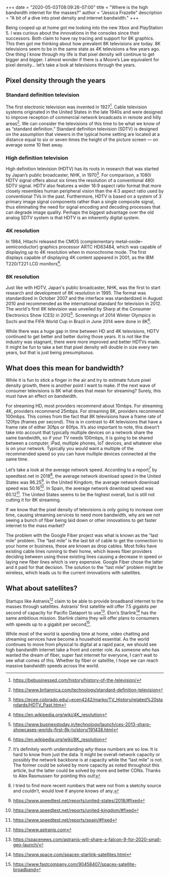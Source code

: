 +++
date = "2020-05-03T08:09:26-07:00" 
title = "Where is the high bandwidth internet for the masses?" 
author = "Jessica Frazelle" 
description = "A bit of a dive into pixel density and internet bandwidth." 
+++

Being cooped up at home got me looking into the new Xbox and PlayStation 5.
I was curious about the innovations in the consoles since their successors. Both
claim to have ray tracing and support for 8K graphics. This then got me thinking
about how prevalent 8K televisions are today. 8K televisions seem to be in the
same state as 4K televisions a few years ago. One thing I know through my life
is that pixel density will continue to get bigger and bigger. I almost wonder if
there is a Moore’s Law equivalent for pixel density… let’s take a look at
televisions through the years.

## Pixel density through the years

### Standard definition television

The first electronic television was invented in 1927[^1]. Cable television systems
originated in the United States in the late 1940s and were designed to improve
reception of commercial network broadcasts in remote and hilly areas[^2]. We can
consider the televisions of this time to be what we know of as “standard
definition.” Standard definition television (SDTV) is designed on the assumption
that viewers in the typical home setting are located at a distance equal to six
or seven times the height of the picture screen — on average some 10 feet away. 

### High definition television

High definition television (HDTV) has its roots in research that was started by
Japan’s public broadcaster, NHK, in 1970[^3]. For comparison, a 1080i HDTV signal
offers about six times the resolution of a conventional 480i SDTV signal. HDTV
also features a wider 16:9 aspect ratio format that more closely resembles human
peripheral vision than the 4:3 aspect ratio used by conventional TVs in the
past. Furthermore, HDTV is based on a system of 3 primary image signal
components rather than a single composite signal, thus eliminating the need for
signal encoding and decoding processes that can degrade image quality. Perhaps
the biggest advantage over the old analog SDTV system is that HDTV is an
inherently digital system.

### 4K resolution

In 1984, Hitachi released the CMOS (complementary metal–oxide–semiconductor)
graphics processor ARTC HD63484, which was capable of displaying up to 4K
resolution when in monochrome mode. The first displays capable of displaying 4K
content appeared in 2001, as the IBM T220/T221 LCD monitors[^4]. 

### 8K resolution

Just like with HDTV, Japan's public broadcaster, NHK, was the first to start
research and development of 8K resolution in 1995. The format was standardized
in October 2007 and the interface was standardized in August 2010 and
recommended as the international standard for television in 2012. The world's
first 8K television was unveiled by Sharp at the Consumer Electronics Show (CES)
in 2012[^5]. Screenings of 2014 Winter Olympics in Sochi and the FIFA World Cup in
Brazil in June 2014 were done in 8K[^6].

While there was a huge gap in time between HD and 4K televisions, HDTV continued
to get better and better during those years. It is not like the industry was
stagnant, there were more improved and better HDTVs made. It might be fun to
take a bet that pixel density will double in size every ten years, but that is
just being presumptuous.

## What does this mean for bandwidth?

While it is fun to stick a finger in the air and try to estimate future pixel
density growth, there is another point I want to make. If the next wave of
consumer televisions is 8K what does that mean for streaming? Surely, this must
have an effect on bandwidth. 

For streaming HD, most providers recommend about 10mbps. For streaming 4K,
providers recommend 25mbps. For streaming 8K, providers recommend 100mbps. This
comes from the fact that 8K televisions have a frame rate of 120fps (frames per
second). This is in contrast to 4K televisions that have a frame rate of either
30fps or 60fps. It’s also important to note, this doesn’t take into account that
typically multiple devices on a network share the same bandwidth, so if your TV
needs 100mbps, it is going to be shared between a computer, iPad, multiple
phones, IoT devices, and whatever else is on your network. Typically you would
want a multiple of the recommended speed so you can have multiple devices
connected at the same time.

Let’s take a look at the average network speed. According to a report[^7] by
speedtest.net in 2018[^8], the average network download speed in the United States
was 96.25[^9]. In the United Kingdom, the average network download speed was 50.16[^10].
In Spain, the average network download speed was 60.12[^11]. The United States seems
to be the highest overall, but is still not cutting it for 8K streaming.

If we know that the pixel density of televisions is only going to increase over
time, causing streaming services to need more bandwidth, why are we not seeing
a bunch of fiber being laid down or other innovations to get faster internet to
the mass market? 

The problem with the Google Fiber project was what is known as the “last mile”
problem. The “last mile” is the last bit of cable to get the connection to your
home or business, these are known as drop cables. Most folks have existing cable
lines running to their home, which leaves fiber providers deciding between using
those existing lines causing a decrease in speed or laying new fiber lines which
is very expensive. Google Fiber chose the latter and it paid for that decision.
The solution to the “last mile” problem might be wireless, which leads us to the
current innovations with satellites.

## What about satellites?

Startups like Astranis[^12] claim to be able to provide broadband internet to the
masses through satellites. Astranis’ first satellite will offer 7.5 gigabits per
second of capacity for Pacific Dataport to use[^13]. Elon’s Starlink[^14] has the same
ambitious mission. Starlink claims they will offer plans to consumers with
speeds up to a gigabit per second[^15]. 

While most of the world is spending time at home, video chatting and streaming
services have become a household essential. As the world continues to move from
physical to digital at a rapid pace, we should see high bandwidth internet take
a front and center role. As someone who has wanted the dream of fiber, super
fast internet for everyone, I can’t wait to see what comes of this. Whether by
fiber or satellite, I hope we can reach massive bandwidth speeds across the
world.

[^1]: https://bebusinessed.com/history/history-of-the-television/
[^2]: https://www.britannica.com/technology/standard-definition-television
[^3]: https://ecee.colorado.edu/~ecen4242/marko/TV_History/related%20standards/HDTV_Past.htm
[^4]: https://en.wikipedia.org/wiki/4K_resolution
[^5]: https://www.businesstoday.in/technology/launch/ces-2013-sharp-showcases-worlds-first-8k-tv/story/191438.html
[^6]: https://en.wikipedia.org/wiki/8K_resolution
[^7]: It’s definitely worth understanding _why_ these numbers are so low. It is hard to know from just the data. It might be overall network capacity or possibly the network backbone is at capacity while the “last mile” is not. The former could be solved by more capacity as noted throughout this article, but the latter could be solved by more and better CDNs. Thanks to Alex Rasmussen for pointing this out!
[^8]: I tried to find more recent numbers that were not from a sketchy source and couldn’t, would love if anyone knows of any.
[^9]: https://www.speedtest.net/reports/united-states/2018/#fixed
[^10]: https://www.speedtest.net/reports/united-kingdom/#fixed
[^11]: https://www.speedtest.net/reports/spain/#fixed
[^12]: https://www.astranis.com
[^13]: https://spacenews.com/astranis-will-share-a-falcon-9-for-2020-small-geo-launch/
[^14]: https://www.space.com/spacex-starlink-satellites.html
[^15]: https://www.fastcompany.com/90458407/spacex-satellite-broadband
